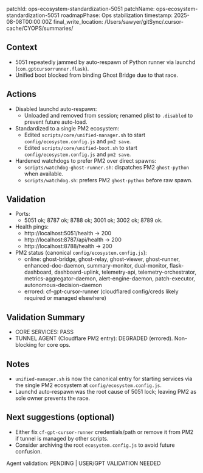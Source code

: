 patchId: ops-ecosystem-standardization-5051
patchName: ops-ecosystem-standardization-5051
roadmapPhase: Ops stabilization
timestamp: 2025-08-08T00:00:00Z
final_write_location: /Users/sawyer/gitSync/.cursor-cache/CYOPS/summaries/

## Context
- 5051 repeatedly jammed by auto-respawn of Python runner via launchd (`com.gptcursorrunner.flask`).
- Unified boot blocked from binding Ghost Bridge due to that race.

## Actions
- Disabled launchd auto-respawn:
  - Unloaded and removed from session; renamed plist to `.disabled` to prevent future auto-load.
- Standardized to a single PM2 ecosystem:
  - Edited `scripts/core/unified-manager.sh` to start `config/ecosystem.config.js` and `pm2 save`.
  - Edited `scripts/core/unified-boot.sh` to start `config/ecosystem.config.js` and `pm2 save`.
- Hardened watchdogs to prefer PM2 over direct spawns:
  - `scripts/watchdog-ghost-runner.sh`: dispatches PM2 `ghost-python` when available.
  - `scripts/watchdog.sh`: prefers PM2 `ghost-python` before raw spawn.

## Validation
- Ports:
  - 5051 ok; 8787 ok; 8788 ok; 3001 ok; 3002 ok; 8789 ok.
- Health pings:
  - http://localhost:5051/health → 200
  - http://localhost:8787/api/health → 200
  - http://localhost:8788/health → 200
- PM2 status (canonical `config/ecosystem.config.js`):
  - online: ghost-bridge, ghost-relay, ghost-viewer, ghost-runner, enhanced-doc-daemon, summary-monitor, dual-monitor, flask-dashboard, dashboard-uplink, telemetry-api, telemetry-orchestrator, metrics-aggregator-daemon, alert-engine-daemon, patch-executor, autonomous-decision-daemon
  - errored: cf-gpt-cursor-runner (cloudflared config/creds likely required or managed elsewhere)

## Validation Summary
- CORE SERVICES: PASS
- TUNNEL AGENT (Cloudflare PM2 entry): DEGRADED (errored). Non-blocking for core ops.

## Notes
- `unified-manager.sh` is now the canonical entry for starting services via the single PM2 ecosystem at `config/ecosystem.config.js`.
- Launchd auto-respawn was the root cause of 5051 lock; leaving PM2 as sole owner prevents the race.

## Next suggestions (optional)
- Either fix `cf-gpt-cursor-runner` credentials/path or remove it from PM2 if tunnel is managed by other scripts.
- Consider archiving the root `ecosystem.config.js` to avoid future confusion.

Agent validation: PENDING | USER/GPT VALIDATION NEEDED

